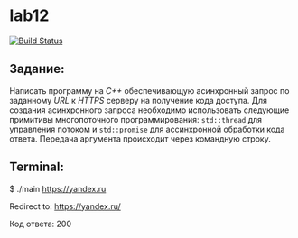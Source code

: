 # lab12
[![Build Status](https://travis-ci.org/poljkee2010/lab12.svg?branch=master)](https://travis-ci.org/poljkee2010/lab12)
## Задание:
Написать программу на *C++* обеспечивающую асинхронный запрос по заданному *URL* к *HTTPS* серверу на получение кода доступа. Для создания асинхронного запроса необходимо использовать следующие примитивы многопоточного программирования: `std::thread` для управления потоком и `std::promise` для ассинхронной обработки кода ответа.
Передача аргумента происходит через командную строку.

## Terminal:
$ ./main https://yandex.ru

Redirect to: https://yandex.ru/

Код ответа: 200
